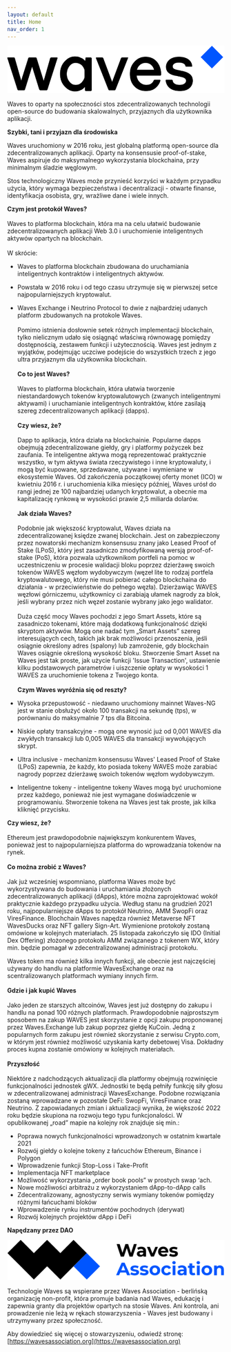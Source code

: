 ```yaml
---
layout: default
title: Home
nav_order: 1
---
```



![Waves_Logo](images/waves.png)

Waves to oparty na społeczności stos zdecentralizowanych technologii open-source do budowania skalowalnych, przyjaznych dla użytkownika aplikacji.

**Szybki, tani i przyjazn dla środowiska**

Waves uruchomiony w 2016 roku, jest globalną platformą open-source dla zdecentralizowanych aplikacji. Oparty na konsensusie proof-of-stake, Waves aspiruje do maksymalnego wykorzystania blockchaina, przy minimalnym śladzie węglowym.

Stos technologiczny Waves może przynieść korzyści w każdym przypadku użycia, który wymaga bezpieczeństwa i decentralizacji - otwarte finanse, identyfikacja osobista, gry, wrażliwe dane i wiele innych.

**Czym jest protokół Waves?**\
\
Waves to platforma blockchain, która ma na celu ułatwić budowanie zdecentralizowanych aplikacji Web 3.0 i uruchomienie inteligentnych aktywów opartych na blockchain.\
\
W skrócie:
- Waves to platforma blockchain zbudowana do uruchamiania inteligentnych kontraktów i inteligentnych aktywów. 
- Powstała w 2016 roku i od tego czasu utrzymuje się w pierwszej setce najpopularniejszych kryptowalut. 
- Waves Exchange i Neutrino Protocol to dwie z najbardziej udanych platform zbudowanych na protokole Waves.\
\
Pomimo istnienia dosłownie setek różnych implementacji blockchain, tylko nielicznym udało się osiągnąć właściwą równowagę pomiędzy dostępnością, zestawem funkcji i użytecznością.
Waves jest jednym z wyjątków, podejmując uczciwe podejście do wszystkich trzech z jego ultra przyjaznym dla użytkownika blockchain.\
\
**Co to jest Waves?**\
\
Waves to platforma blockchain, która ułatwia tworzenie niestandardowych tokenów kryptowalutowych (zwanych inteligentnymi aktywami) i uruchamianie inteligentnych kontraktów, które zasilają szereg zdecentralizowanych aplikacji (dapps).\
\
**Czy wiesz, że?**\
\
Dapp to aplikacja, która działa na blockchainie. Popularne dapps obejmują zdecentralizowane giełdy, gry i platformy pożyczek bez zaufania.
Te inteligentne aktywa mogą reprezentować praktycznie wszystko, w tym aktywa świata rzeczywistego i inne kryptowaluty, i mogą być kupowane, sprzedawane, używane i wymieniane w ekosystemie Waves.
Od zakończenia początkowej oferty monet (ICO) w kwietniu 2016 r. i uruchomienia kilka miesięcy później, Waves urósł do rangi jednej ze 100 najbardziej udanych kryptowalut, a obecnie ma kapitalizację rynkową w wysokości prawie 2,5 miliarda dolarów.\
\
**Jak działa Waves?**\
\
Podobnie jak większość kryptowalut, Waves działa na zdecentralizowanej księdze zwanej blockchain. Jest on zabezpieczony przez nowatorski mechanizm konsensusu znany jako Leased Proof of Stake (LPoS), który jest zasadniczo zmodyfikowaną wersją proof-of-stake (PoS), która pozwala użytkownikom portfeli na pomoc w uczestniczeniu w procesie walidacji bloku poprzez dzierżawę swoich tokenów WAVES węzłom wydobywczym (węzeł lite to rodzaj portfela kryptowalutowego, który nie musi pobierać całego blockchaina do działania - w przeciwieństwie do pełnego węzła).
Dzierżawiąc WAVES węzłowi górniczemu, użytkownicy ci zarabiają ułamek nagrody za blok, jeśli wybrany przez nich węzeł zostanie wybrany jako jego walidator.\
\
Duża część mocy Waves pochodzi z jego Smart Assets, które są zasadniczo tokenami, które mają dodatkową funkcjonalność dzięki skryptom aktywów. Mogą one nadać tym „Smart Assets” szereg interesujących cech, takich jak brak możliwości przenoszenia, jeśli osiągnie określony adres (spalony) lub zamrożenie, gdy blockchain Waves osiągnie określoną wysokość bloku.
Stworzenie Smart Asset na Waves jest tak proste, jak użycie funkcji 'Issue Transaction', ustawienie kilku podstawowych parametrów i uiszczenie opłaty w wysokości 1 WAVES za uruchomienie tokena z Twojego konta.\
\
**Czym Waves wyróżnia się od reszty?**

- Wysoka przepustowość - niedawno uruchomiony mainnet Waves-NG jest w stanie obsłużyć około 100 transakcji na sekundę (tps), w porównaniu do maksymalnie 7 tps dla Bitcoina. 
- Niskie opłaty transakcyjne - mogą one wynosić już od 0,001 WAVES dla zwykłych transakcji lub 0,005 WAVES dla transakcji wywołujących skrypt. 
- Ultra inclusive - mechanizm konsensusu Waves' Leased Proof of Stake (LPoS) zapewnia, że każdy, kto posiada tokeny WAVES może zarabiać nagrody poprzez dzierżawę swoich tokenów węzłom wydobywczym.
- Inteligentne tokeny - inteligentne tokeny Waves mogą być uruchomione przez każdego, ponieważ nie jest wymagane doświadczenie w programowaniu. Stworzenie tokena na Waves jest tak proste, jak kilka kliknięć przycisku.

**Czy wiesz, że?**\
\
Ethereum jest prawdopodobnie największym konkurentem Waves, ponieważ jest to najpopularniejsza platforma do wprowadzania tokenów na rynek.\
\
**Co można zrobić z Waves?**\
\
Jak już wcześniej wspomniano, platforma Waves może być wykorzystywana do budowania i uruchamiania złożonych zdecentralizowanych aplikacji (dApps), które można zaprojektować wokół praktycznie każdego przypadku użycia.
Według stanu na grudzień 2021 roku, najpopularniejsze dApps to protokół Neutrino, AMM SwopFi oraz ViresFinance. 
Blochchain Waves napędza również Metaverse NFT WavesDucks oraz NFT gallery Sign-Art. Wymienione protokoły zostaną omówione w kolejnych materiałach.
25 listopada zakończyło się IDO (Initial Dex Offering) złożonego protokołu AMM związanego z tokenem WX, który min. będzie pomagał w zdecentralizowanej administracji protokołu.

Waves token ma również kilka innych funkcji, ale obecnie jest najczęściej używany do handlu na platformie WavesExchange oraz na scentralizowanych platformach wymiany innych firm.\
\
**Gdzie i jak kupić Waves**\
\
Jako jeden ze starszych altcoinów, Waves jest już dostępny do zakupu i handlu na ponad 100 różnych platformach.
Prawdopodobnie najprostszym sposobem na zakup WAVES jest skorzystanie z opcji zakupu proponowanej przez Waves.Exchange lub zakup poprzez giełdę KuCoin. Jedną z popularnych form zakupu jest również skorzystanie z serwisu Crypto.com, w którym jest również możliwość uzyskania karty debetowej Visa.
Dokładny proces kupna zostanie omówiony w kolejnych materiałach.\
\
**Przyszłość**\
\
Niektóre z nadchodzących aktualizacji dla platformy obejmują rozwinięcie funkcjonalności jednostek gWX. Jednostki te będą pełniły funkcję siły głosu w zdecentralizowanej administracji WavesExchange. Podobne rozwiązania zostaną  wprowadzane w pozostałe DeFi: SwopFi, ViresFinance oraz Neutrino. Z zapowiadanych zmian i aktualizacji wynika, że większość 2022 roku będzie skupiona na rozwoju tego typu funkcjonalości. 
W opublikowanej „road” mapie na kolejny rok znajduje się min.:

- Poprawa nowych funkcjonalności wprowadzonych w ostatnim kwartale 2021
- Rozwój giełdy o kolejne tokeny z łańcuchów Ethereum, Binance i Polygon
- Wprowadzenie funkcji Stop-Loss i Take-Profit
- Implementacja NFT marketplace
- Możliwość wykorzystania „order book pools” w prostych swap ‘ach.
- Nowe możliwości arbitrażu z wykorzystaniem dApp-to-dApp calls
- Zdecentralizowany, agnostyczny serwis wymiany tokenów pomiędzy różnymi łańcuchami bloków
- Wprowadzenie rynku instrumentów pochodnych (derywat)
- Rozwój kolejnych projektów dApp i DeFi

**Napędzany przez DAO**

![WavesAssociation_Logo](images/wavesassociation-logo.svg)

Technologie Waves są wspierane przez Waves Association - berlińską organizację non-profit, która promuje badania nad Waves, edukację i zapewnia granty dla projektów opartych na stosie Waves. Ani kontrola, ani prowadzenie nie leżą w rękach stowarzyszenia - Waves jest budowany i utrzymywany przez społeczność.

Aby dowiedzieć się więcej o stowarzyszeniu, odwiedź stronę: [https://wavesassociation.org](https://wavesassociation.org)